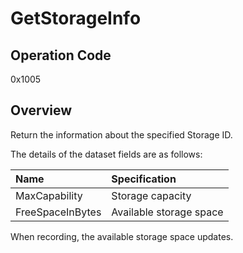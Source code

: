 # GetStorageInfo

## Operation Code

0x1005

## Overview

Return the information about the specified Storage ID.

The details of the dataset fields are as follows:

| Name | Specification |
|:---|:---|
| MaxCapability | Storage capacity |
| FreeSpaceInBytes | Available storage space |

When recording, the available storage space updates.
